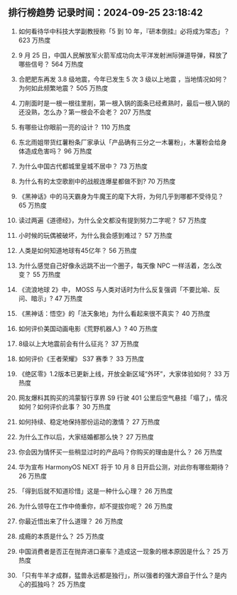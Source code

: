 
## 排行榜趋势 记录时间：2024-09-25 23:18:42
  
  1. 如何看待华中科技大学副教授称「5 到 10 年，『研本倒挂』必将成为常态」？ 623 万热度
    
  2. 9 月 25 日，中国人民解放军火箭军成功向太平洋发射洲际弹道导弹，释放了哪些信号？ 564 万热度
    
  3. 合肥肥东再发 3.8 级地震，今年已发生 5 次 3 级以上地震 ，当地情况如何？为何如此频繁地震？ 505 万热度
    
  4. 刀削面时是一根一根往里削，第一根入锅的面条已经煮熟时，最后一根入锅的还没熟，怎么办？第一根会不会老？ 207 万热度
    
  5. 有哪些让你眼前一亮的设计？ 110 万热度
    
  6. 东北雨姐带货红薯粉条厂家承认「产品确有三分之一木薯粉」，木薯粉会给身体造成危害吗？ 96 万热度
    
  7. 为什么中国古代都城里皇城不居中？ 73 万热度
    
  8. 为什么有的太空歌剧中的战舰连爆星都做不到? 70 万热度
    
  9. 《黑神话》中的马天霸身为牛魔王的麾下大将，为何几乎到哪都不受待见？ 65 万热度
    
  10. 读过两遍《道德经》，为什么全文都没有提到努力二字呢？ 57 万热度
    
  11. 小时候的玩偶被破坏，为什么我会感到难过？ 57 万热度
    
  12. 人类是如何知道地球有45亿年？ 56 万热度
    
  13. 为什么感觉自己好像永远跳不出一个圈子，每天像 NPC 一样活着，怎么改变？ 55 万热度
    
  14. 《流浪地球 2》中， MOSS 与人类对话时为什么反复强调「不要比喻、反问、暗示」? 47 万热度
    
  15. 《黑神话：悟空》的「法天象地」为什么看起来很不真实？ 40 万热度
    
  16. 如何评价美国动画电影《荒野机器人》? 40 万热度
    
  17. 8级以上大地震前会有什么征兆？ 37 万热度
    
  18. 如何评价《王者荣耀》 S37 赛季？ 33 万热度
    
  19. 《绝区零》1.2版本已更新上线，开放全新区域“外环”，大家体验如何？ 33 万热度
    
  20. 网友爆料其购买的鸿蒙智行享界 S9 行驶 401 公里后空气悬挂「塌了」，情况如何？如何评价此事？ 30 万热度
    
  21. 如何持续、稳定地保持那份运动的激情？ 27 万热度
    
  22. 为什么工作以后，大家结婚都那么快？ 27 万热度
    
  23. 你会因为情怀买一些稍显过时的产品吗？你购买的理由是什么？ 26 万热度
    
  24. 华为宣布 HarmonyOS NEXT 将于 10 月 8 日开启公测，对此你有哪些期待？ 26 万热度
    
  25. 「得到后就不知道珍惜」这是一种什么心理？ 26 万热度
    
  26. 为什么领导在工作中倚重你，却不提拔你呢？ 26 万热度
    
  27. 你最近悟出来了什么道理？ 26 万热度
    
  28. 成瘾的本质是什么？ 25 万热度
    
  29. 中国消费者是否正在抛弃进口豪车？造成这一现象的根本原因是什么？ 25 万热度
    
  30. 「只有牛羊才成群，猛兽永远都是独行」，所以强者的强大源自于什么？是内心的孤独吗？ 25 万热度
    